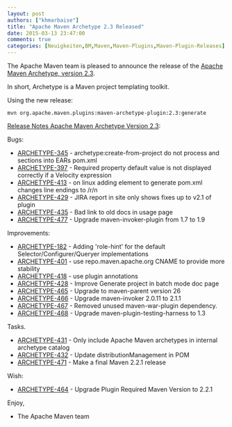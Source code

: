 ```yaml
---
layout: post
authors: ["khmarbaise"]
title: "Apache Maven Archetype 2.3 Released"
date: 2015-03-13 23:47:00
comments: true
categories: [Neuigkeiten,BM,Maven,Maven-Plugins,Maven-Plugin-Releases]
---
```

The Apache Maven team is pleased to announce the release of the 
[Apache Maven Archetype, version 2.3](https://maven.apache.org/archetype/).

In short, Archetype is a Maven project templating toolkit.

Using the new release:

``` 
mvn org.apache.maven.plugins:maven-archetype-plugin:2.3:generate
```

<!-- more -->

[Release Notes Apache Maven Archetype Version 2.3](http://jira.codehaus.org/secure/ReleaseNote.jspa?projectId=11095&version=18127):

Bugs:

 * [ARCHETYPE-345](https://issues.apache.org/jira/browse/ARCHETYPE-345) - archetype:create-from-project do not process <jarModule> and <ejbModule> sections into EARs pom.xml
 * [ARCHETYPE-397](https://issues.apache.org/jira/browse/ARCHETYPE-397) - Required property default value is not displayed correctly if a Velocity expression
 * [ARCHETYPE-413](https://issues.apache.org/jira/browse/ARCHETYPE-413) - on linux adding <parent> element to generate pom.xml changes line endings to /r/n
 * [ARCHETYPE-429](https://issues.apache.org/jira/browse/ARCHETYPE-429) - JIRA report in site only shows fixes up to v2.1 of plugin
 * [ARCHETYPE-435](https://issues.apache.org/jira/browse/ARCHETYPE-435) - Bad link to old docs in usage page
 * [ARCHETYPE-477](https://issues.apache.org/jira/browse/ARCHETYPE-477) - Upgrade maven-invoker-plugin from 1.7 to 1.9

Improvements:

 * [ARCHETYPE-182](https://issues.apache.org/jira/browse/ARCHETYPE-182) - Adding 'role-hint' for the default Selector/Configurer/Queryer implementations
 * [ARCHETYPE-401](https://issues.apache.org/jira/browse/ARCHETYPE-401) - use repo.maven.apache.org CNAME to provide more stability
 * [ARCHETYPE-418](https://issues.apache.org/jira/browse/ARCHETYPE-418) - use plugin annotations
 * [ARCHETYPE-428](https://issues.apache.org/jira/browse/ARCHETYPE-428) - Improve Generate project in batch mode doc page
 * [ARCHETYPE-465](https://issues.apache.org/jira/browse/ARCHETYPE-465) - Upgrade to maven-parent version 26
 * [ARCHETYPE-466](https://issues.apache.org/jira/browse/ARCHETYPE-466) - Upgrade maven-invoker 2.0.11 to 2.1.1
 * [ARCHETYPE-467](https://issues.apache.org/jira/browse/ARCHETYPE-467) - Removed unused maven-war-plugin dependency.
 * [ARCHETYPE-468](https://issues.apache.org/jira/browse/ARCHETYPE-468) - Upgrade maven-plugin-testing-harness to 1.3

Tasks.

 * [ARCHETYPE-431](https://issues.apache.org/jira/browse/ARCHETYPE-431) - Only include Apache Maven archetypes in internal archetype catalog
 * [ARCHETYPE-432](https://issues.apache.org/jira/browse/ARCHETYPE-432) - Update distributionManagement in POM
 * [ARCHETYPE-471](https://issues.apache.org/jira/browse/ARCHETYPE-471) - Make a final Maven 2.2.1 release

Wish:

 * [ARCHETYPE-464](https://issues.apache.org/jira/browse/ARCHETYPE-464) - Upgrade Plugin Required Maven Version to 2.2.1


Enjoy,

- The Apache Maven team
